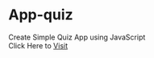 # App-quiz
Create Simple Quiz App using JavaScript  
Click Here to <a href="https://62a397becf7d9c0233511ca8--cosmic-tartufo-905680.netlify.app/">Visit</a>
